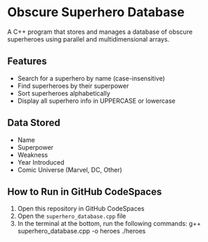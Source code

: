 # Obscure Superhero Database

A C++ program that stores and manages a database of obscure superheroes using parallel and multidimensional arrays.

## Features
- Search for a superhero by name (case-insensitive)
- Find superheroes by their superpower
- Sort superheroes alphabetically
- Display all superhero info in UPPERCASE or lowercase

## Data Stored
- Name
- Superpower
- Weakness
- Year Introduced
- Comic Universe (Marvel, DC, Other)

## How to Run in GitHub CodeSpaces

1. Open this repository in GitHub CodeSpaces  
2. Open the `superhero_database.cpp` file  
3. In the terminal at the bottom, run the following commands:
   g++ superhero_database.cpp -o heroes
   ./heroes
